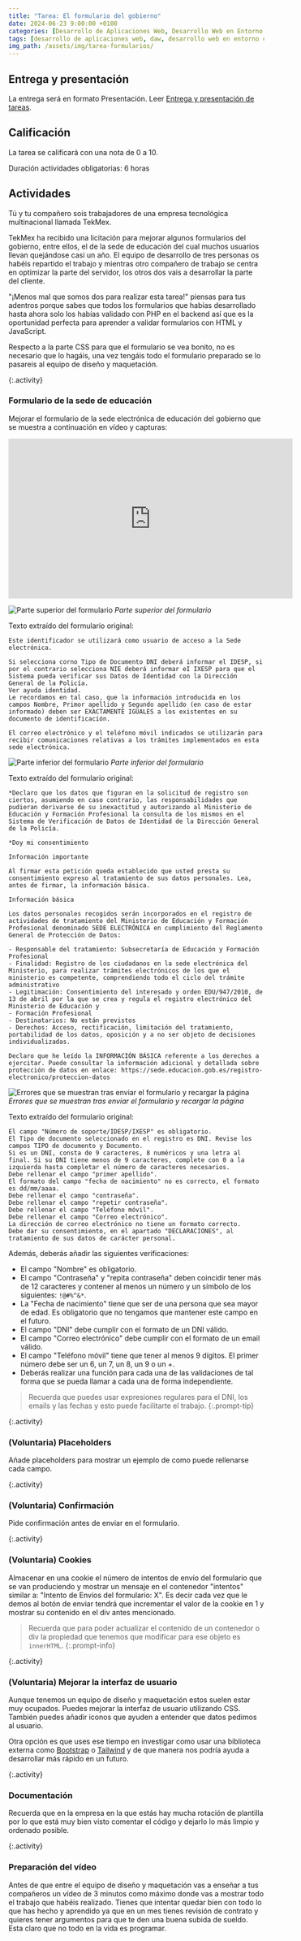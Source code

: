 ```yaml
---
title: "Tarea: El formulario del gobierno"
date: 2024-06-23 9:00:00 +0100
categories: [Desarrollo de Aplicaciones Web, Desarrollo Web en Entorno Cliente]
tags: [desarrollo de aplicaciones web, daw, desarrollo web en entorno cliente, dwec, practica, tarea, javascript]
img_path: /assets/img/tarea-formularios/
---
```


## Entrega y presentación

La entrega será en formato Presentación. Leer [Entrega y presentación de tareas](/posts/entrega-presentacion-tareas/).

## Calificación

La tarea se calificará con una nota de 0 a 10.

Duración actividades obligatorias: 6 horas

## Actividades

Tú y tu compañero sois trabajadores de una empresa tecnológica multinacional llamada TekMex.

TekMex ha recibido una licitación para mejorar algunos formularios del gobierno, entre ellos, el de la sede de educación del cual muchos usuarios llevan quejándose casi un año. El equipo de desarrollo de tres personas os habéis repartido el trabajo y mientras otro compañero de trabajo se centra en optimizar la parte del servidor, los otros dos vais a desarrollar la parte del cliente.

"¡Menos mal que somos dos para realizar esta tarea!" piensas para tus adentros porque sabes que todos los formularios que habías desarrollado hasta ahora solo los habías validado con PHP en el backend así que es la oportunidad perfecta para aprender a validar formularios con HTML y JavaScript.

Respecto a la parte CSS para que el formulario se vea bonito, no es necesario que lo hagáis, una vez tengáis todo el formulario preparado se lo pasareis al equipo de diseño y maquetación.

{:.activity}
### Formulario de la sede de educación

Mejorar el formulario de la sede electrónica de educación del gobierno que se muestra a continuación en vídeo y capturas:

<iframe width="560" height="315" src="https://www.youtube.com/embed/v1L4ct3ZpPw?si=VMenvHri-2EdL_tp" title="YouTube video player" frameborder="0" allow="accelerometer; autoplay; clipboard-write; encrypted-media; gyroscope; picture-in-picture; web-share" referrerpolicy="strict-origin-when-cross-origin" allowfullscreen></iframe>

![Parte superior del formulario](datosUsuario1.png)
_Parte superior del formulario_

Texto extraído del formulario original:

```plaintext
Este identificador se utilizará como usuario de acceso a la Sede electrónica.

Si selecciona corno Tipo de Documento DNI deberá informar el IDESP, si por el contrario selecciona NIE deberá informar eI IXESP para que el Sistema pueda verificar sus Datos de Identidad con la Dirección General de la Policía.
Ver ayuda identidad.
Le recordamos en tal caso, que la información introducida en los campos Nombre, Primor apellido y Segundo apellido (en caso de estar informado) deben ser EXACTAMENTE IGUALES a los existentes en su documento de identificación.

El correo electrónico y el teléfono móvil indicados se utilizarán para recibir comunicaciones relativas a los trámites implementados en esta sede electrónica.
```

![Parte inferior del formulario](declaraciones.png)
_Parte inferior del formulario_

Texto extraído del formulario original:

```plaintext
*Declaro que los datos que figuran en la solicitud de registro son ciertos, asumiendo en caso contrario, las responsabilidades que pudieran derivarse de su inexactitud y autorizando al Ministerio de Educación y Formación Profesional la consulta de los mismos en el Sistema de Verificación de Datos de Identidad de la Dirección General de la Policía.

*Doy mi consentimiento

Información importante

Al firmar esta petición queda establecido que usted presta su consentimiento expreso al tratamiento de sus datos personales. Lea, antes de firmar, la información básica.

Información básica

Los datos personales recogidos serán incorporados en el registro de actividades de tratamiento del Ministerio de Educación y Formación Profesional denominado SEDE ELECTRÓNICA en cumplimiento del Reglamento General de Protección de Datos:

- Responsable del tratamiento: Subsecretaría de Educación y Formación Profesional
- Finalidad: Registro de los ciudadanos en la sede electrónica del Ministerio, para realizar trámites electrónicos de los que el ministerio es competente, comprendiendo todo el ciclo del trámite administrativo
- Legitimación: Consentimiento del interesado y orden EDU/947/2010, de 13 de abril por la que se crea y regula el registro electrónico del Ministerio de Educación y
- Formación Profesional
- Destinatarios: No están previstos
- Derechos: Acceso, rectificación, limitación del tratamiento, portabilidad de los datos, oposición y a no ser objeto de decisiones individualizadas.

Declaro que he leído la INFORMACIÓN BÁSICA referente a los derechos a ejercitar. Puede consultar la información adicional y detallada sobre protección de datos en enlace: https://sede.educacion.gob.es/registro-electronico/proteccion-datos
```

![Errores que se muestran tras enviar el formulario y recargar la página](errores.png)
_Errores que se muestran tras enviar el formulario y recargar la página_

Texto extraído del formulario original:

```plaintext
El campo "Número de soporte/IDESP/IXESP" es obligatorio.
El Tipo de documento seleccionado en el registro es DNI. Revise los campos TIPO de documento y Documento.
Si es un DNI, consta de 9 caracteres, 8 numéricos y una letra al final. Si su DNI tiene menos de 9 caracteres, complete con 0 a la izquierda hasta completar el número de caracteres necesarios.
Debe rellenar el campo "primer apellido".
El formato del campo "fecha de nacimiento" no es correcto, el formato es dd/mm/aaaa.
Debe rellenar el campo "contraseña".
Debe rellenar el campo "repetir contraseña".
Debe rellenar el campo "Teléfono móvil".
Debe rellenar el campo "Correo electrónico".
La dirección de correo electrónico no tiene un formato correcto.
Debe dar su consentimiento, en el apartado "DECLARACIONES", al tratamiento de sus datos de carácter personal.
```

Además, deberás añadir las siguientes verificaciones:

- El campo "Nombre" es obligatorio.
- El campo "Contraseña" y "repita contraseña" deben coincidir tener más de 12 caracteres y contener al menos un número y un símbolo de los siguientes: `!@#%^&*`.
- La "Fecha de nacimiento" tiene que ser de una persona que sea mayor de edad. Es obligatorio que no tengamos que mantener este campo en el futuro.
- El campo "DNI" debe cumplir con el formato de un DNI válido.
- El campo "Correo electrónico" debe cumplir con el formato de un email válido.
- El campo "Teléfono móvil" tiene que tener al menos 9 dígitos. El primer número debe ser un 6, un 7, un 8, un 9 o un +.
- Deberás realizar una función para cada una de las validaciones de tal forma que se pueda llamar a cada una de forma independiente.

> Recuerda que puedes usar expresiones regulares para el DNI, los emails y las fechas y esto puede facilitarte el trabajo.
{:.prompt-tip}

{:.activity}
### (Voluntaria) Placeholders

Añade placeholders para mostrar un ejemplo de como puede rellenarse cada campo.

{:.activity}
### (Voluntaria) Confirmación

Pide confirmación antes de enviar en el formulario.

{:.activity}
### (Voluntaria) Cookies

Almacenar en una cookie el número de intentos de envío del formulario que se van produciendo y mostrar un mensaje en el contenedor "intentos" similar a: "Intento de Envíos del formulario: X". Es decir cada vez que le demos al botón de enviar tendrá que incrementar el valor de la cookie en 1 y mostrar su contenido en el div antes mencionado.

> Recuerda que para poder actualizar el contenido de un contenedor o div la propiedad que tenemos que modificar para ese objeto es `innerHTML`.
{:.prompt-info}

{:.activity}
### (Voluntaria) Mejorar la interfaz de usuario

Aunque tenemos un equipo de diseño y maquetación estos suelen estar muy ocupados. Puedes mejorar la interfaz de usuario utilizando CSS. También puedes añadir iconos que ayuden a entender que datos pedimos al usuario.

Otra opción es que uses ese tiempo en investigar como usar una biblioteca externa como [Bootstrap](https://getbootstrap.com/) o [Tailwind](https://tailwindcss.com/) y de que manera nos podría ayuda a desarrollar más rápido en un futuro.

{:.activity}
### Documentación

Recuerda que en la empresa en la que estás hay mucha rotación de plantilla por lo que está muy bien visto comentar el código y dejarlo lo más limpio y ordenado posible.

{:.activity}
### Preparación del vídeo

Antes de que entre el equipo de diseño y maquetación vas a enseñar a tus compañeros un vídeo de 3 minutos como máximo donde vas a mostrar todo el trabajo que habéis realizado. Tienes que intentar quedar bien con todo lo que has hecho y aprendido ya que en un mes tienes revisión de contrato y quieres tener argumentos para que te den una buena subida de sueldo. Esta claro que no todo en la vida es programar.

